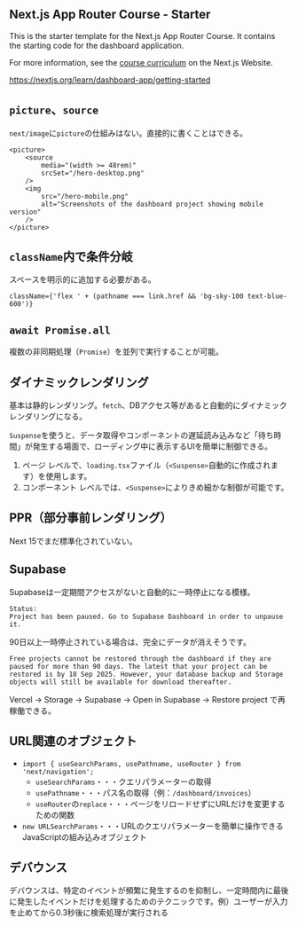 ## Next.js App Router Course - Starter

This is the starter template for the Next.js App Router Course. It contains the starting code for the dashboard application.

For more information, see the [course curriculum](https://nextjs.org/learn) on the Next.js Website.

https://nextjs.org/learn/dashboard-app/getting-started

## `picture`、`source`

`next/image`に`picture`の仕組みはない。直接的に書くことはできる。

```
<picture>
	<source
		media="(width >= 48rem)"
		srcSet="/hero-desktop.png"
	/>
	<img
		src="/hero-mobile.png"
		alt="Screenshots of the dashboard project showing mobile version"
	/>
</picture>
```

## `className`内で条件分岐

スペースを明示的に追加する必要がある。

```
className={'flex ' + (pathname === link.href && 'bg-sky-100 text-blue-600')}
```

## `await Promise.all`

複数の非同期処理（`Promise`）を並列で実行することが可能。

## ダイナミックレンダリング

基本は静的レンダリング。`fetch`、DBアクセス等があると自動的にダイナミックレンダリングになる。

`Suspense`を使うと、データ取得やコンポーネントの遅延読み込みなど「待ち時間」が発生する場面で、ローディング中に表示するUIを簡単に制御できる。

1. ページ レベルで、`loading.tsx`ファイル（`<Suspense>`自動的に作成されます）を使用します。
2. コンポーネント レベルでは、`<Suspense>`によりきめ細かな制御が可能です。

## PPR（部分事前レンダリング）

Next 15でまだ標準化されていない。

## Supabase

Supabaseは一定期間アクセスがないと自動的に一時停止になる模様。

```
Status:
Project has been paused. Go to Supabase Dashboard in order to unpause it.
```

90日以上一時停止されている場合は、完全にデータが消えそうです。

```
Free projects cannot be restored through the dashboard if they are paused for more than 90 days. The latest that your project can be restored is by 18 Sep 2025. However, your database backup and Storage objects will still be available for download thereafter.
```

Vercel → Storage → Supabase → Open in Supabase → Restore project で再稼働できる。

## URL関連のオブジェクト

- `import { useSearchParams, usePathname, useRouter } from 'next/navigation';`
	- `useSearchParams`・・・クエリパラメーターの取得
	- `usePathname`・・・パス名の取得（例：`/dashboard/invoices`）
	- `useRouter`の`replace`・・・ページをリロードせずにURLだけを変更するための関数
- `new URLSearchParams`・・・URLのクエリパラメーターを簡単に操作できるJavaScriptの組み込みオブジェクト

## デバウンス

デバウンスは、特定のイベントが頻繁に発生するのを抑制し、一定時間内に最後に発生したイベントだけを処理するためのテクニックです。例）ユーザーが入力を止めてから0.3秒後に検索処理が実行される